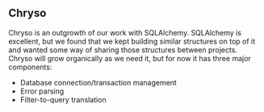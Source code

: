 Chryso
------

Chryso is an outgrowth of our work with SQLAlchemy. SQLAlchemy is excellent, but we found that we kept building similar structures on top of it and wanted some way of sharing those structures between projects. Chryso will grow organically as we need it, but for now it has three major components:
 * Database connection/transaction management
 * Error parsing
 * Filter-to-query translation
